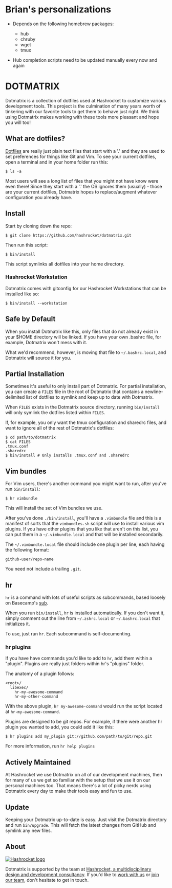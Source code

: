 # Brian's personalizations

* Depends on the following homebrew packages:
  * hub
  * chruby
  * wget
  * tmux

* Hub completion scripts need to be updated manually every now and again

# DOTMATRIX

Dotmatrix is a collection of dotfiles used at Hashrocket to customize various
development tools. This project is the culmination of many years worth of
tinkering with our favorite tools to get them to behave just right. We think
using Dotmatrix makes working with these tools more pleasant and hope you will
too!

## What are dotfiles?

[Dotfiles][wikipedia] are really just plain text files that start with a '.' and
they are used to set preferences for things like Git and Vim. To see your
current dotfiles, open a terminal and in your home folder run this:

[wikipedia]: https://en.wikipedia.org/wiki/Hidden_file_and_hidden_directory

```
$ ls -a
```

Most users will see a long list of files that you might not have know were even
there! Since they start with a '.' the OS ignores them (usually) - those are
your current dotfiles, Dotmatrix hopes to replace/augment whatever configuration
you already have.

## Install

Start by cloning down the repo:

```
$ git clone https://github.com/hashrocket/dotmatrix.git
```

Then run this script:

```
$ bin/install
```

This script symlinks all dotfiles into your home directory.

### Hashrocket Workstation

Dotmatrix comes with gitconfig for our Hashrocket Workstations that can be
installed like so:

```
$ bin/install --workstation
```

## Safe by Default

When you install Dotmatrix like this, only files that do not already exist in
your $HOME directory will be linked. If you have your own .bashrc file, for
example, Dotmatrix won't mess with it.

What we'd recommend, however, is moving that file to `~/.bashrc.local`, and
Dotmatrix will source it for you.

## Partial Installation

Sometimes it's useful to only install part of Dotmatrix. For partial
installation, you can create a `FILES` file in the root of Dotmatrix that
contains a newline-delimited list of dotfiles to symlink and keep up to date
with Dotmatrix.

When `FILES` exists in the Dotmatrix source directory, running `bin/install`
will only symlink the dotfiles listed within `FILES`.

If, for example, you only want the tmux configuration and sharedrc files, and
want to ignore all of the rest of Dotmatrix's dotfiles:

```
$ cd path/to/dotmatrix
$ cat FILES
.tmux.conf
.sharedrc
$ bin/install # Only installs .tmux.conf and .sharedrc
```

## Vim bundles

For Vim users, there's another command you might want to run, after you've run
`bin/install`:

```
$ hr vimbundle
```

This will install the set of Vim bundles we use.

After you've done `./bin/install`, you'll have a `.vimbundle` file and this is a
manifest of sorts that the `vimbundles.sh` script will use to install various
vim plugins. If you have other plugins that you like that aren't on this list,
you can put them in a `~/.vimbundle.local` and that will be installed
secondarily.

The `~/.vimbundle.local` file should include one plugin per line, each having
the following format:

```
github-user/repo-name
```

You need not include a trailing `.git`.

## hr

`hr` is a command with lots of useful scripts as subcommands, based loosely on
Basecamp's [sub][sub].

[sub]: https://github.com/basecamp/sub

When you run `bin/install`, `hr` is installed automatically. If you don't want
it, simply comment out the line from `~/.zshrc.local` or `~/.bashrc.local` that
initializes it.

To use, just run `hr`. Each subcommand is self-documenting.

### hr plugins

If you have have commands you'd like to add to `hr`, add them within a "plugin".
Plugins are really just folders within hr's "plugins" folder.

The anatomy of a plugin follows:

```
<root>/
  libexec/
    hr-my-awesome-command
    hr-my-other-command
```

With the above plugin, `hr my-awesome-command` would run the script located at
`hr-my-awesome-command`.

Plugins are designed to be git repos. For example, if there were another hr
plugin you wanted to add, you could add it like this:

```
$ hr plugins add my_plugin git://github.com/path/to/git/repo.git
```

For more information, run `hr help plugins`

## Actively Maintained

At Hashrocket we use Dotmatrix on all of our development machines, then for many
of us we get so familiar with the setup that we use it on our personal machines
too. That means there's a lot of picky nerds using Dotmatrix every day to make
their tools easy and fun to use.

## Update

Keeping your Dotmatrix up-to-date is easy. Just visit the Dotmatrix directory
and run `bin/upgrade`. This will fetch the latest changes from GitHub and
symlink any new files.

## About

[![Hashrocket logo](https://hashrocket.com/hashrocket_logo.svg)](https://hashrocket.com)

Dotmatrix is supported by the team at [Hashrocket, a multidisciplinary design
and development consultancy](https://hashrocket.com). If you'd like to [work
with us](https://hashrocket.com/contact-us/hire-us) or [join our
team](https://hashrocket.com/contact-us/jobs), don't hesitate to get in touch.
